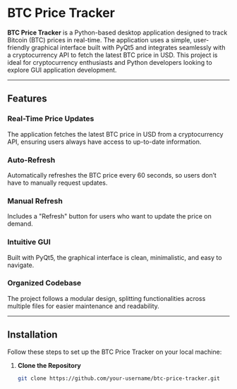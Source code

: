# BTC Price Tracker

**BTC Price Tracker** is a Python-based desktop application designed to track Bitcoin (BTC) prices in real-time. The application uses a simple, user-friendly graphical interface built with PyQt5 and integrates seamlessly with a cryptocurrency API to fetch the latest BTC price in USD. This project is ideal for cryptocurrency enthusiasts and Python developers looking to explore GUI application development.

---

## Features

### Real-Time Price Updates
The application fetches the latest BTC price in USD from a cryptocurrency API, ensuring users always have access to up-to-date information.

### Auto-Refresh
Automatically refreshes the BTC price every 60 seconds, so users don’t have to manually request updates.

### Manual Refresh
Includes a "Refresh" button for users who want to update the price on demand.

### Intuitive GUI
Built with PyQt5, the graphical interface is clean, minimalistic, and easy to navigate.

### Organized Codebase
The project follows a modular design, splitting functionalities across multiple files for easier maintenance and readability.

---

## Installation

Follow these steps to set up the BTC Price Tracker on your local machine:

1. **Clone the Repository**
   ```bash
   git clone https://github.com/your-username/btc-price-tracker.git
